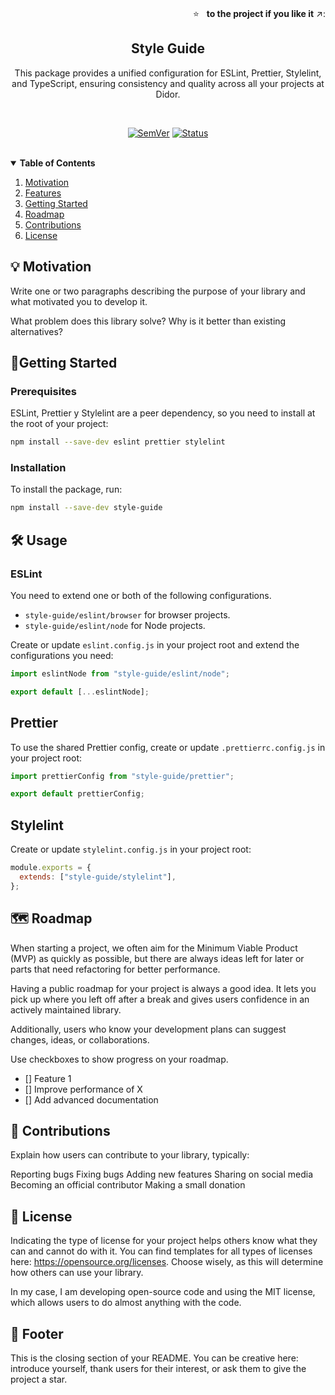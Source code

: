 <br />
<p align="right">
  ⭐ &nbsp;&nbsp;<strong>to the project if you like it</strong> ↗️:
</p>

<p align="center">
  <h2 align="center">Style Guide</h2>
  <div align="center">This package provides a unified configuration for ESLint, Prettier, Stylelint, and TypeScript, ensuring consistency and quality across all your projects at Didor.</div>
</p>

<br/>

<div align="center">
<!--
There are countless badges you can use for your projects. The most common ones are:
I usually use https://shields.io/ to generate badges.
-->
<!-- Replace <library> with your library name on npm -->

[![SemVer](https://img.shields.io/npm/v/<library>)]()
[![Status](https://img.shields.io/badge/status-active-success.svg)]()

</div>

<br/>

<!-- TABLE OF CONTENTS -->
<!-- Adding a Table of Contents (TOC) is recommended. It helps readers navigate your README and find exactly what they’re looking for. -->

<details open="false">
  <summary><strong>Table of Contents</strong></summary>
  <ol>
    <li>
      <a href="#motivation">Motivation</a>
    </li>
    <li>
      <a href="#features">Features</a>
    </li>
    <li>
      <a href="#getting-started">Getting Started</a>
    </li>
    <li><a href="#roadmap">Roadmap</a></li>
    <li><a href="#contributions">Contributions</a></li>
    <li><a href="#license">License</a></li>
  </ol>
</details>

## 💡 Motivation

Write one or two paragraphs describing the purpose of your library and what motivated you to develop it.

What problem does this library solve? Why is it better than existing alternatives?

## 🚀Getting Started

### Prerequisites

ESLint, Prettier y Stylelint are a peer dependency, so you need to install at the root of your project:

```sh
npm install --save-dev eslint prettier stylelint
```

### Installation

To install the package, run:

```sh
npm install --save-dev style-guide
```

## 🛠️ Usage

### ESLint

You need to extend one or both of the following configurations.

- `style-guide/eslint/browser` for browser projects.
- `style-guide/eslint/node` for Node projects.

Create or update `eslint.config.js` in your project root and extend the configurations you need:

```js
import eslintNode from "style-guide/eslint/node";

export default [...eslintNode];
```

## Prettier

To use the shared Prettier config, create or update `.prettierrc.config.js` in your project root:

```js
import prettierConfig from "style-guide/prettier";

export default prettierConfig;
```

## Stylelint

Create or update `stylelint.config.js` in your project root:

```js
module.exports = {
  extends: ["style-guide/stylelint"],
};
```

## 🗺️ Roadmap

When starting a project, we often aim for the Minimum Viable Product (MVP) as quickly as possible, but there are always ideas left for later or parts that need refactoring for better performance.

Having a public roadmap for your project is always a good idea. It lets you pick up where you left off after a break and gives users confidence in an actively maintained library.

Additionally, users who know your development plans can suggest changes, ideas, or collaborations.

Use checkboxes to show progress on your roadmap.

- [] Feature 1
- [] Improve performance of X
- [] Add advanced documentation

## 🤝 Contributions

Explain how users can contribute to your library, typically:

Reporting bugs
Fixing bugs
Adding new features
Sharing on social media
Becoming an official contributor
Making a small donation

## 📜 License

Indicating the type of license for your project helps others know what they can and cannot do with it. You can find templates for all types of licenses here: <https://opensource.org/licenses>. Choose wisely, as this will determine how others can use your library.

In my case, I am developing open-source code and using the MIT license, which allows users to do almost anything with the code.

## 🙌 Footer

This is the closing section of your README. You can be creative here: introduce yourself, thank users for their interest, or ask them to give the project a star.

